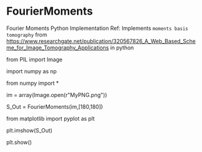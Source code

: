 # FourierMoments
Fourier Moments Python Implementation
Ref: Implements `moments basis tomography` from
https://www.researchgate.net/publication/320567826_A_Web_Based_Scheme_for_Image_Tomography_Applications
in python

from PIL import Image

import numpy as np

from numpy import *

im = array(Image.open(r"MyPNG.png"))

S_Out = FourierMoments(im,[180,180])

from matplotlib import pyplot as plt

plt.imshow(S_Out)

plt.show()


